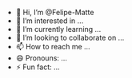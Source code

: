 - 👋 Hi, I’m @Felipe-Matte
- 👀 I’m interested in ...
- 🌱 I’m currently learning ...
- 💞️ I’m looking to collaborate on ...
- 📫 How to reach me ...
- 😄 Pronouns: ...
- ⚡ Fun fact: ...

<!---
Felipe-Matte/Felipe-Matte is a ✨ special ✨ repository because its `README.md` (this file) appears on your GitHub profile.
You can click the Preview link to take a look at your changes.
--->
